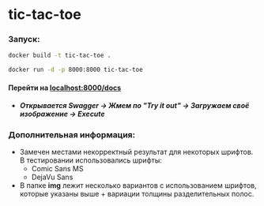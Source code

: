 # tic-tac-toe

### Запуск:

```bash
docker build -t tic-tac-toe .
```

```bash
docker run -d -p 8000:8000 tic-tac-toe
```

#### Перейти на [localhost:8000/docs](http://localhost:8000/docs)
- ##### Открывается Swagger -> Жмем по "Try it out" -> Загружаем своё изображение -> Execute

### Дополнительная информация:
- Замечен местами некорректный результат для некоторых шрифтов. В тестировании использовались шрифты:
  - Comic Sans MS
  - DejaVu Sans
- В папке **img** лежит несколько вариантов с использованием шрифтов, которые указаны выше + вариации толщины разделительных полос.
